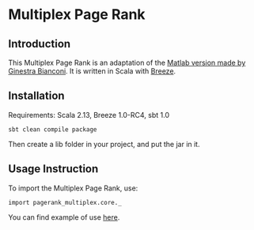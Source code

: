 # Multiplex Page Rank
## Introduction
This Multiplex Page Rank is an adaptation of the [Matlab version made by Ginestra Bianconi](https://github.com/ginestrab/Multiplex-PageRank). It is written in Scala with [Breeze](https://github.com/scalanlp/breeze).

## Installation
Requirements: Scala 2.13, Breeze 1.0-RC4, sbt 1.0

```
sbt clean compile package
```

Then create a lib folder in your project, and put the jar in it.

## Usage Instruction

To import the Multiplex Page Rank, use:

```
import pagerank_multiplex.core._
```

You can find example of use [here](https://github.com/AnnabelleGillet/PageRank-Multiplex/blob/master/src/test/scala/pagerank_multiplex/core/PageRankMultiplexTest.scala).
